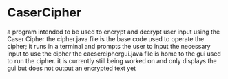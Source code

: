 # CaserCipher
a program intended to be used to encrypt and decrypt user input using the Caser Cipher
the cipher.java file is the base code used to operate the cipher; it runs in a terminal and prompts the user to input the necessary input to use the cipher
the caeserciphergui.java file is home to the gui used to run the cipher. it is currently still being worked on and only displays the gui but does not output an encrypted text yet
